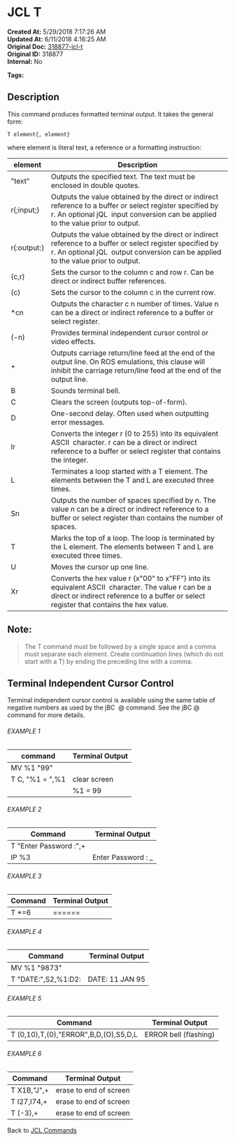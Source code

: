 # JCL T

**Created At:** 5/29/2018 7:17:26 AM  
**Updated At:** 6/11/2018 4:16:25 AM  
**Original Doc:** [318877-jcl-t](https://docs.jbase.com/45792-jcl/318877-jcl-t)  
**Original ID:** 318877  
**Internal:** No  

**Tags:**
<badge text='formatted output' vertical='middle' />
<badge text='terminal' vertical='middle' />
<badge text='jcl' vertical='middle' />

## Description 

This command produces formatted terminal output. It takes the general form:

```
T element{, element}
```

where element is literal text, a reference or a formatting instruction:




| element <br> | Description <br> |
| --- | --- |
| "text"<br> | Outputs the specified text. The text must be enclosed in double quotes.<br> |
| r{;input;}<br> | Outputs the value obtained by the direct or indirect reference to a buffer or select register specified by r. An optional jQL  input conversion can be applied to the value prior to output.<br> |
| r{:output:}<br> | Outputs the value obtained by the direct or indirect reference to a buffer or select register specified by r. An optional jQL  output conversion can be applied to the value prior to output.<br> |
| (c,r)<br> | Sets the cursor to the column c and row r. Can be direct or indirect buffer references.<br> |
| (c)<br> | Sets the cursor to the column c in the current row.<br> |
| \*cn<br> | Outputs the character c n number of times. Value n can be a direct or indirect reference to a buffer or select register.<br> |
| (-n)<br> | Provides terminal independent cursor control or video effects.<br> |
| +<br> | Outputs carriage return/line feed at the end of the output line. On ROS emulations, this clause will inhibit the carriage return/line feed at the end of the output line.<br> |
| B<br> | Sounds terminal bell.<br> |
| C<br> | Clears the screen (outputs top-of-form).<br> |
| D<br> | One-second delay. Often used when outputting error messages.<br> |
| Ir<br> | Converts the integer r (0 to 255) into its equivalent ASCII  character. r can be a direct or indirect reference to a buffer or select register that contains the integer.<br> |
| L<br> | Terminates a loop started with a T element. The elements between the T and L are executed three times.<br> |
| Sn<br> | Outputs the number of spaces specified by n. The value n can be a direct or indirect reference to a buffer or select register than contains the number of spaces.<br> |
| T<br> | Marks the top of a loop. The loop is terminated by the L element. The elements between T and L are executed three times.<br> |
| U<br> | Moves the cursor up one line.<br> |
| Xr<br> | Converts the hex value r (x"00" to x"FF") into its equivalent ASCII  character. The value r can be a direct or indirect reference to a buffer or select register that contains the hex value.<br> |




## Note: 


> The T command must be followed by a single space and a comma must separate each element. Create continuation lines (which do not start with a T) by ending the preceding line with a comma.




## Terminal Independent Cursor Control 

Terminal independent cursor control is available using the same table of negative numbers as used by the jBC  @ command. See the jBC @ command for more details.



###### EXAMPLE 1


| command<br> | Terminal Output <br> |
| --- | --- |
| MV %1 "99"<br> | <br> |
| T C, "%1 = ",%1<br> | clear screen<br> |
| <br> | %1 = 99<br> |




###### EXAMPLE 2


| Command <br> | Terminal Output <br> |
| --- | --- |
| T "Enter Password :",+<br> | <br> |
| IP %3<br> | Enter Password : \_<br> |




###### EXAMPLE 3


| Command <br> | Terminal Output <br> |
| --- | --- |
| T \*=6<br> | ======<br> |




###### EXAMPLE 4


| Command <br> | Terminal Output<br> |
| --- | --- |
| MV %1 "9873"<br> | <br> |
| T "DATE:",S2,%1:D2:<br> | DATE: 11 JAN 95<br> |




###### EXAMPLE 5


| Command <br> | Terminal Output <br> |
| --- | --- |
| T (0,10),T,(0),"ERROR",B,D,(O),S5,D,L<br> | ERROR bell (flashing)<br> |




###### EXAMPLE 6


| Command<br> | Terminal Output<br> |
| --- | --- |
| T X1B,"J",+<br> | erase to end of screen<br> |
| T I27,I74,+<br> | erase to end of screen<br> |
| T (-3),+<br> | erase to end of screen<br> |




Back to [JCL Commands](./../jcl-commands)


